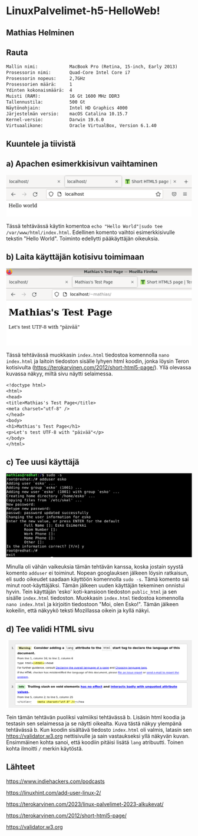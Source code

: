# LinuxPalvelimet-h5-HelloWeb!

## Mathias Helminen

## Rauta
    Mallin nimi:            MacBook Pro (Retina, 15-inch, Early 2013)
    Prosessorin nimi:       Quad-Core Intel Core i7
    Prosessorin nopeus:     2,7GHz
    Prosessorien määrä:     1
    Ydinten kokonaismäärä:  4
    Muisti (RAM):           16 Gt 1600 MHz DDR3
    Tallennustila:          500 Gt
    Näytönohjain:           Intel HD Graphics 4000
    Järjestelmän versio:    macOS Catalina 10.15.7
    Kernel-versio:          Darwin 19.6.0
    Virtuaalikone:          Oracle VirtualBox, Version 6.1.40
    
## Kuuntele ja tiivistä

## a) Apachen esimerkkisivun vaihtaminen

![Add file: Upload](HelloWorld.png)

Tässä tehtävässä käytin komentoa ``echo "Hello World"|sudo tee /var/www/html/index.html``. Edellinen komento vaihtoi esimerkkisivulle tekstin "Hello World". Toiminto edellytti pääkäyttäjän oikeuksia.

## b) Laita käyttäjän kotisivu toimimaan

![Add file: Upload](kotisivu.png)

Tässä tehtävässä muokkasin ``index.html`` tiedostoa komennolla ``nano index.html`` ja laitoin tiedoston sisälle lyhyen html koodin, jonka löysin Teron kotisivulta (https://terokarvinen.com/2012/short-html5-page/). Yllä olevassa kuvassa näkyy, miltä sivu näytti selaimessa.

    <!doctype html>
    <html>
    <head>
	<title>Mathias's Test Page</title>
	<meta charset="utf-8" />
    </head>
    <body>
	<h1>Mathias's Test Page</h1>
	<p>Let's test UTF-8 with "päivää"</p>
    </body>
    </html>

## c) Tee uusi käyttäjä

![Add file: Upload](esko.png)

Minulla oli vähän vaikeuksia tämän tehtävän kanssa, koska jostain syystä komento ``adduser`` ei toiminut. Nopean googlauksen jälkeen löysin ratkaisun, eli sudo oikeudet saadaan käyttöön komennolla ``sudo -s``. Tämä komento sai minut root-käyttäjäksi. Tämän jälkeen uuden käyttäjän tekeminen onnistui hyvin. Tein käyttäjän 'esko' koti-kansioon tiedoston ``public_html`` ja sen sisälle ``index.html`` tiedoston. Muokkasin ``index.html`` tiedostoa komennolla ``nano index.html`` ja kirjoitin tiedostoon "Moi, olen Esko!". Tämän jälkeen kokeilin, että näkyykö teksti Mozillassa oikein ja kyllä näkyi. 

## d) Tee validi HTML sivu

![Add file: Upload](validator.png)

Tein tämän tehtävän puoliksi valmiiksi tehtävässä b. Lisäsin html koodia ja testasin sen selaimessa ja se näytti oikealta. Kuva tästä näkyy ylempänä tehtävässä b. Kun koodin sisältävä tiedosto ``index.html`` oli valmis, latasin sen https://validator.w3.org nettisivulle ja sain vastaukseksi yllä näkyvän kuvan. Ensimmäinen kohta sanoi, että koodiin pitäisi lisätä ``lang`` atribuutti. Toinen kohta ilmoitti ``/`` merkin käytöstä.

## Lähteet
https://www.indiehackers.com/podcasts

https://linuxhint.com/add-user-linux-2/

https://terokarvinen.com/2023/linux-palvelimet-2023-alkukevat/

https://terokarvinen.com/2012/short-html5-page/

https://validator.w3.org
